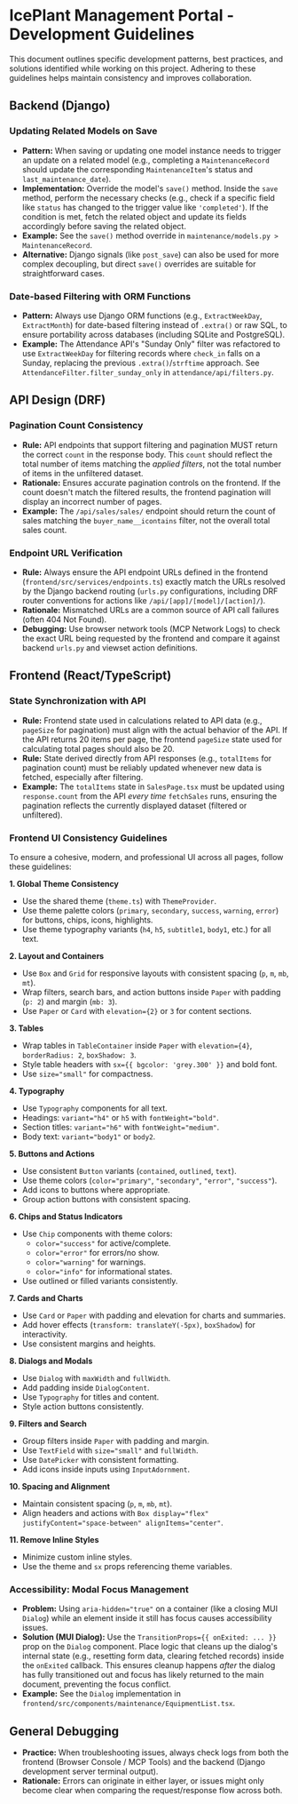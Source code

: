# IcePlant Management Portal - Development Guidelines

This document outlines specific development patterns, best practices, and solutions identified while working on this project. Adhering to these guidelines helps maintain consistency and improves collaboration.

## Backend (Django)

### Updating Related Models on Save

*   **Pattern:** When saving or updating one model instance needs to trigger an update on a related model (e.g., completing a `MaintenanceRecord` should update the corresponding `MaintenanceItem`'s status and `last_maintenance_date`).
*   **Implementation:** Override the model's `save()` method. Inside the `save` method, perform the necessary checks (e.g., check if a specific field like `status` has changed to the trigger value like `'completed'`). If the condition is met, fetch the related object and update its fields accordingly before saving the related object.
*   **Example:** See the `save()` method override in `maintenance/models.py > MaintenanceRecord`.
*   **Alternative:** Django signals (like `post_save`) can also be used for more complex decoupling, but direct `save()` overrides are suitable for straightforward cases.
### Date-based Filtering with ORM Functions

*   **Pattern:** Always use Django ORM functions (e.g., `ExtractWeekDay`, `ExtractMonth`) for date-based filtering instead of `.extra()` or raw SQL, to ensure portability across databases (including SQLite and PostgreSQL).
*   **Example:** The Attendance API's "Sunday Only" filter was refactored to use `ExtractWeekDay` for filtering records where `check_in` falls on a Sunday, replacing the previous `.extra()`/`strftime` approach. See `AttendanceFilter.filter_sunday_only` in `attendance/api/filters.py`.

## API Design (DRF)

### Pagination Count Consistency

*   **Rule:** API endpoints that support filtering and pagination MUST return the correct `count` in the response body. This `count` should reflect the total number of items matching the *applied filters*, not the total number of items in the unfiltered dataset.
*   **Rationale:** Ensures accurate pagination controls on the frontend. If the count doesn't match the filtered results, the frontend pagination will display an incorrect number of pages.
*   **Example:** The `/api/sales/sales/` endpoint should return the count of sales matching the `buyer_name__icontains` filter, not the overall total sales count.

### Endpoint URL Verification

*   **Rule:** Always ensure the API endpoint URLs defined in the frontend (`frontend/src/services/endpoints.ts`) exactly match the URLs resolved by the Django backend routing (`urls.py` configurations, including DRF router conventions for actions like `/api/[app]/[model]/[action]/`).
*   **Rationale:** Mismatched URLs are a common source of API call failures (often 404 Not Found).
*   **Debugging:** Use browser network tools (MCP Network Logs) to check the exact URL being requested by the frontend and compare it against backend `urls.py` and viewset action definitions.

## Frontend (React/TypeScript)

### State Synchronization with API

*   **Rule:** Frontend state used in calculations related to API data (e.g., `pageSize` for pagination) must align with the actual behavior of the API. If the API returns 20 items per page, the frontend `pageSize` state used for calculating total pages should also be 20.
*   **Rule:** State derived directly from API responses (e.g., `totalItems` for pagination count) must be reliably updated whenever new data is fetched, especially after filtering.
*   **Example:** The `totalItems` state in `SalesPage.tsx` must be updated using `response.count` from the API *every time* `fetchSales` runs, ensuring the pagination reflects the currently displayed dataset (filtered or unfiltered).

### Frontend UI Consistency Guidelines

To ensure a cohesive, modern, and professional UI across all pages, follow these guidelines:

**1. Global Theme Consistency**
- Use the shared theme (`theme.ts`) with `ThemeProvider`.
- Use theme palette colors (`primary`, `secondary`, `success`, `warning`, `error`) for buttons, chips, icons, highlights.
- Use theme typography variants (`h4`, `h5`, `subtitle1`, `body1`, etc.) for all text.

**2. Layout and Containers**
- Use `Box` and `Grid` for responsive layouts with consistent spacing (`p`, `m`, `mb`, `mt`).
- Wrap filters, search bars, and action buttons inside `Paper` with padding (`p: 2`) and margin (`mb: 3`).
- Use `Paper` or `Card` with `elevation={2}` or `3` for content sections.

**3. Tables**
- Wrap tables in `TableContainer` inside `Paper` with `elevation={4}`, `borderRadius: 2`, `boxShadow: 3`.
- Style table headers with `sx={{ bgcolor: 'grey.300' }}` and bold font.
- Use `size="small"` for compactness.

**4. Typography**
- Use `Typography` components for all text.
- Headings: `variant="h4"` or `h5` with `fontWeight="bold"`.
- Section titles: `variant="h6"` with `fontWeight="medium"`.
- Body text: `variant="body1"` or `body2`.

**5. Buttons and Actions**
- Use consistent `Button` variants (`contained`, `outlined`, `text`).
- Use theme colors (`color="primary"`, `"secondary"`, `"error"`, `"success"`).
- Add icons to buttons where appropriate.
- Group action buttons with consistent spacing.

**6. Chips and Status Indicators**
- Use `Chip` components with theme colors:
  - `color="success"` for active/complete.
  - `color="error"` for errors/no show.
  - `color="warning"` for warnings.
  - `color="info"` for informational states.
- Use outlined or filled variants consistently.

**7. Cards and Charts**
- Use `Card` or `Paper` with padding and elevation for charts and summaries.
- Add hover effects (`transform: translateY(-5px)`, `boxShadow`) for interactivity.
- Use consistent margins and heights.

**8. Dialogs and Modals**
- Use `Dialog` with `maxWidth` and `fullWidth`.
- Add padding inside `DialogContent`.
- Use `Typography` for titles and content.
- Style action buttons consistently.

**9. Filters and Search**
- Group filters inside `Paper` with padding and margin.
- Use `TextField` with `size="small"` and `fullWidth`.
- Use `DatePicker` with consistent formatting.
- Add icons inside inputs using `InputAdornment`.

**10. Spacing and Alignment**
- Maintain consistent spacing (`p`, `m`, `mb`, `mt`).
- Align headers and actions with `Box display="flex" justifyContent="space-between" alignItems="center"`.

**11. Remove Inline Styles**
- Minimize custom inline styles.
- Use the theme and `sx` props referencing theme variables.

### Accessibility: Modal Focus Management

*   **Problem:** Using `aria-hidden="true"` on a container (like a closing MUI `Dialog`) while an element inside it still has focus causes accessibility issues.
*   **Solution (MUI Dialog):** Use the `TransitionProps={{ onExited: ... }}` prop on the `Dialog` component. Place logic that cleans up the dialog's internal state (e.g., resetting form data, clearing fetched records) inside the `onExited` callback. This ensures cleanup happens *after* the dialog has fully transitioned out and focus has likely returned to the main document, preventing the focus conflict.
*   **Example:** See the `Dialog` implementation in `frontend/src/components/maintenance/EquipmentList.tsx`.

## General Debugging

*   **Practice:** When troubleshooting issues, always check logs from both the frontend (Browser Console / MCP Tools) and the backend (Django development server terminal output).
*   **Rationale:** Errors can originate in either layer, or issues might only become clear when comparing the request/response flow across both. 